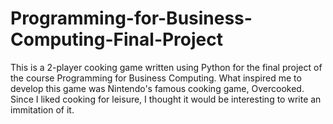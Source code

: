 # Programming-for-Business-Computing-Final-Project

This is a 2-player cooking game written using Python for the final project of the course Programming for Business Computing.
What inspired me to develop this game was Nintendo's famous cooking game, Overcooked. Since I liked cooking for leisure, I thought it would be interesting to write an immitation of it. 
